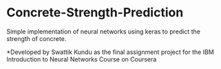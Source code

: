 # Concrete-Strength-Prediction
Simple implementation of neural networks using keras to predict the strength of concrete.

*Developed by Swattik Kundu as the final assignment project for the IBM Introduction to Neural Networks Course on Coursera
